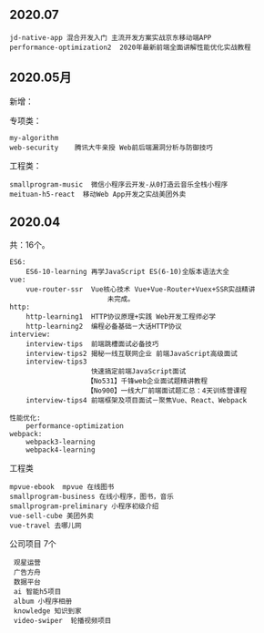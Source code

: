 


## 2020.07
	
	jd-native-app 混合开发入门 主流开发方案实战京东移动端APP
	performance-optimization2  2020年最新前端全面讲解性能优化实战教程
	

## 2020.05月

新增：

专项类：
		
	my-algorithm	
	web-security	腾讯大牛亲授 Web前后端漏洞分析与防御技巧

工程类：

	smallprogram-music	微信小程序云开发-从0打造云音乐全栈小程序
	meituan-h5-react  移动Web App开发之实战美团外卖



## 2020.04

共：16个。

	ES6:
		ES6-10-learning 再学JavaScript ES(6-10)全版本语法大全 
	vue:
		vue-router-ssr 	Vue核心技术 Vue+Vue-Router+Vuex+SSR实战精讲
							未完成。
	http:
		http-learning1	HTTP协议原理+实践 Web开发工程师必学
		http-learning2	编程必备基础－大话HTTP协议
	interview:
		interview-tips	前端跳槽面试必备技巧
		interview-tips2	揭秘一线互联网企业 前端JavaScript高级面试
		interview-tips3	
		   				快速搞定前端JavaScript面试
		  			   【No531】千锋web企业面试题精讲教程
		  			   【No900】一线大厂前端面试题汇总：4天训练营课程
		interview-tips4	前端框架及项目面试－聚焦Vue、React、Webpack
			
	性能优化:
		performance-optimization
	webpack:
		webpack3-learning
		webpack4-learning
工程类

	mpvue-ebook  mpvue 在线图书
	smallprogram-business 在线小程序，图书，音乐
	smallprogram-preliminary 小程序初级介绍
	vue-sell-cube 美团外卖
	vue-travel 去哪儿网

公司项目 7个
	 
	 观星运营
	 广告方舟
	 数据平台
	 ai 智能h5项目
	 album 小程序相册
	 knowledge 知识到家
	 video-swiper  轮播视频项目
	
	 

	

